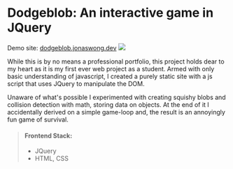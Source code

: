 # Dodgeblob: An interactive game in JQuery

Demo site: [dodgeblob.jonaswong.dev](https://jllm.jonaswong.dev)
![](https://res.cloudinary.com/ds1s8ilcc/image/upload/v1737698980/Devsite/dodgeblob/Dodgeblob-main_c_fill_w_1000_h_750_ar_4_3_qsqkob.png)

While this is by no means a professional portfolio, this project holds dear to my heart as it is my first ever web project as a student. Armed with only basic understanding of javascript, I created a purely static site with a js script that uses JQuery to manipulate the DOM. 

Unaware of what's possible I experimented with creating squishy blobs and collision detection with math, storing data on objects. At the end of it I accidentally derived on a simple game-loop and, the result is an annoyingly fun game of survival.

> #### Frontend Stack:
> - JQuery
> - HTML, CSS
